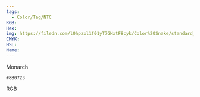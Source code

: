 ```yaml
---
tags:
  - Color/Tag/NTC
RGB:
Hex:
img: https://filedn.com/l0hpzxl1f01yT7GHxtF8cyk/Color%20Snake/standard_csv_to_svg/8B0723.svg
CMYK:
HSL:
Name:
---
```

Monarch
```palette
#8B0723
```
RGB
